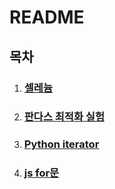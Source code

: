 # README

## 목차

1. ### [셀레늄](Selenium/LoginBot/README.md)

1. ### [판다스 최적화 실험](Pandas/speed_test/README.md)

1. ### [Python iterator](Python/iterator/README.md)

1. ### [js for문](JS/for/README.md)
